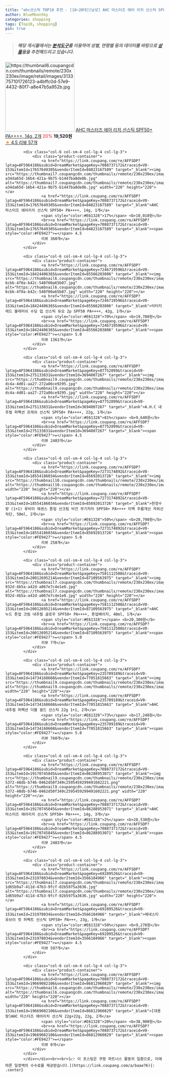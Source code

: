 ```yaml
---
title: "ahc선스틱 TOP10 추천 - [10~20대][남성] AHC 마스터즈 에어 리치 선스틱 SPF50+ PA++++, 14g, 2개"
author: BlueMoonSky
categories: shopping
tags: [Top10, shopping]
pin: true
---
```


> ##### 해당 게시물에서는 [**분석도구**](https://itemscout.io/)를 이용하여 **성별**, **연령별** 등의 데이터를 바탕으로 [**상품**](https://link.coupang.com/a/baae76)들을 추천해드리고 있습니다.
<div class="container"><div class="row">
            <div class="col-6 col-sm-4 col-lg-4 col-lg-3">
                <div class="product-container">
                    <a href="https://link.coupang.com/re/AFFSDP?lptag=AF5964186&subid=DreamMarket&pageKey=7088737172&traceid=V0-153&itemId=18179066553&vendorItemId=85328147353" target="_blank"><img src="https://thumbnail6.coupangcdn.com/thumbnails/remote/230x230ex/image/retail/images/3133757101726123-a4bffc0d-57e9-4432-80f7-a8e47b5a952b.jpg" alt="https://thumbnail6.coupangcdn.com/thumbnails/remote/230x230ex/image/retail/images/3133757101726123-a4bffc0d-57e9-4432-80f7-a8e47b5a952b.jpg" width="220" height="220"></a>
                    <a href="https://link.coupang.com/re/AFFSDP?lptag=AF5964186&subid=DreamMarket&pageKey=7088737172&traceid=V0-153&itemId=18179066553&vendorItemId=85328147353" target="_blank">AHC 마스터즈 에어 리치 선스틱 SPF50+ PA++++, 14g, 2개</a>
                    <span style="color:#E61328">20%</span> <b>19,520원</b>
                    <br><a href="https://link.coupang.com/re/AFFSDP?lptag=AF5964186&subid=DreamMarket&pageKey=7088737172&traceid=V0-153&itemId=18179066553&vendorItemId=85328147353" target="_blank"><span style="color:#FE9427">★</span> 4.5
                    리뷰 57개</a>
                </div>
            </div>
            
            <div class="col-6 col-sm-4 col-lg-4 col-lg-3">
                <div class="product-container">
                    <a href="https://link.coupang.com/re/AFFSDP?lptag=AF5964186&subid=DreamMarket&pageKey=7088737172&traceid=V0-153&itemId=17657649305&vendorItemId=84823167589" target="_blank"><img src="https://thumbnail7.coupangcdn.com/thumbnails/remote/230x230ex/image/retail/images/1869504475819381-a34da65d-16b4-421a-9b75-b1447ba8de8b.jpg" alt="https://thumbnail7.coupangcdn.com/thumbnails/remote/230x230ex/image/retail/images/1869504475819381-a34da65d-16b4-421a-9b75-b1447ba8de8b.jpg" width="220" height="220"></a>
                    <a href="https://link.coupang.com/re/AFFSDP?lptag=AF5964186&subid=DreamMarket&pageKey=7088737172&traceid=V0-153&itemId=17657649305&vendorItemId=84823167589" target="_blank">AHC 마스터즈 에어리치 선스틱 SPF50+ PA++++, 14g, 1개</a>
                    <span style="color:#E61328">17%</span> <b>10,010원</b>
                    <br><a href="https://link.coupang.com/re/AFFSDP?lptag=AF5964186&subid=DreamMarket&pageKey=7088737172&traceid=V0-153&itemId=17657649305&vendorItemId=84823167589" target="_blank"><span style="color:#FE9427">★</span> 4.5
                    리뷰 360개</a>
                </div>
            </div>
            
            <div class="col-6 col-sm-4 col-lg-4 col-lg-3">
                <div class="product-container">
                    <a href="https://link.coupang.com/re/AFFSDP?lptag=AF5964186&subid=DreamMarket&pageKey=7246719596&traceid=V0-153&itemId=18424406365&vendorItemId=85566203806" target="_blank"><img src="https://thumbnail6.coupangcdn.com/thumbnails/remote/230x230ex/image/retail/images/2023/04/05/18/6/b2ca8865-6cbb-4f0a-b42c-548f00a65b07.jpg" alt="https://thumbnail6.coupangcdn.com/thumbnails/remote/230x230ex/image/retail/images/2023/04/05/18/6/b2ca8865-6cbb-4f0a-b42c-548f00a65b07.jpg" width="220" height="220"></a>
                    <a href="https://link.coupang.com/re/AFFSDP?lptag=AF5964186&subid=DreamMarket&pageKey=7246719596&traceid=V0-153&itemId=18424406365&vendorItemId=85566203806" target="_blank">닥터지 레드 블레미쉬 수딩 업 선스틱 듀오 2p SPF50 PA++++, 42g, 1개</a>
                    <span style="color:#E61328">70%</span> <b>19,780원</b>
                    <br><a href="https://link.coupang.com/re/AFFSDP?lptag=AF5964186&subid=DreamMarket&pageKey=7246719596&traceid=V0-153&itemId=18424406365&vendorItemId=85566203806" target="_blank"><span style="color:#FE9427">★</span> 5.0
                    리뷰 1361개</a>
                </div>
            </div>
            
            <div class="col-6 col-sm-4 col-lg-4 col-lg-3">
                <div class="product-container">
                    <a href="https://link.coupang.com/re/AFFSDP?lptag=AF5964186&subid=DreamMarket&pageKey=87752899&traceid=V0-153&itemId=275133831&vendorItemId=3694007267" target="_blank"><img src="https://thumbnail9.coupangcdn.com/thumbnails/remote/230x230ex/image/product/image/vendoritem/2018/05/23/3666425821/d5bb9f7a-dc4a-4d01-aa27-272a86ce9295.jpg" alt="https://thumbnail9.coupangcdn.com/thumbnails/remote/230x230ex/image/product/image/vendoritem/2018/05/23/3666425821/d5bb9f7a-dc4a-4d01-aa27-272a86ce9295.jpg" width="220" height="220"></a>
                    <a href="https://link.coupang.com/re/AFFSDP?lptag=AF5964186&subid=DreamMarket&pageKey=87752899&traceid=V0-153&itemId=275133831&vendorItemId=3694007267" target="_blank">A.H.C 내추럴 퍼펙션 프레쉬 선스틱 SPF50+ PA++++, 22g, 1개</a>
                    <span style="color:#E61328">81%</span> <b>9,640원</b>
                    <br><a href="https://link.coupang.com/re/AFFSDP?lptag=AF5964186&subid=DreamMarket&pageKey=87752899&traceid=V0-153&itemId=275133831&vendorItemId=3694007267" target="_blank"><span style="color:#FE9427">★</span> 4.5
                    리뷰 2403개</a>
                </div>
            </div>
            
            <div class="col-6 col-sm-4 col-lg-4 col-lg-3">
                <div class="product-container">
                    <a href="https://link.coupang.com/re/AFFSDP?lptag=AF5964186&subid=DreamMarket&pageKey=7273174892&traceid=V0-153&itemId=18554186034&vendorItemId=85692013726" target="_blank"><img src="https://thumbnail10.coupangcdn.com/thumbnails/remote/230x230ex/image/vendor_inventory/5c1d/fbde5086c0151db6b5f9d7c29e016b7e7f908e4c37d820d839415da87359.jpg" alt="https://thumbnail10.coupangcdn.com/thumbnails/remote/230x230ex/image/vendor_inventory/5c1d/fbde5086c0151db6b5f9d7c29e016b7e7f908e4c37d820d839415da87359.jpg" width="220" height="220"></a>
                    <a href="https://link.coupang.com/re/AFFSDP?lptag=AF5964186&subid=DreamMarket&pageKey=7273174892&traceid=V0-153&itemId=18554186034&vendorItemId=85692013726" target="_blank">한정수량 (1+1) 루비이 에센스 톤업 선크림 비건 무기자차 SPF50+ PA++++ 미백 주름개선 자외선차단, 50ml, 2개</a>
                    <span style="color:#E61328">50%</span> <b>20,790원</b>
                    <br><a href="https://link.coupang.com/re/AFFSDP?lptag=AF5964186&subid=DreamMarket&pageKey=7273174892&traceid=V0-153&itemId=18554186034&vendorItemId=85692013726" target="_blank"><span style="color:#FE9427">★</span> 5.0
                    리뷰 258개</a>
                </div>
            </div>
            
            <div class="col-6 col-sm-4 col-lg-4 col-lg-3">
                <div class="product-container">
                    <a href="https://link.coupang.com/re/AFFSDP?lptag=AF5964186&subid=DreamMarket&pageKey=7581112508&traceid=V0-153&itemId=20012695214&vendorItemId=87109563975" target="_blank"><img src="https://thumbnail7.coupangcdn.com/thumbnails/remote/230x230ex/image/retail/images/2023/09/07/11/0/a25b3c9f-932d-4b5a-a42d-a067e7c4e1e0.jpg" alt="https://thumbnail7.coupangcdn.com/thumbnails/remote/230x230ex/image/retail/images/2023/09/07/11/0/a25b3c9f-932d-4b5a-a42d-a067e7c4e1e0.jpg" width="220" height="220"></a>
                    <a href="https://link.coupang.com/re/AFFSDP?lptag=AF5964186&subid=DreamMarket&pageKey=7581112508&traceid=V0-153&itemId=20012695214&vendorItemId=87109563975" target="_blank">AHC 누드 톤업 크림 내추럴 글로우 SPF50+ PA++++, 톤업베이지, 40ml, 1개</a>
                    <span style="color:#E61328"></span> <b>20,300원</b>
                    <br><a href="https://link.coupang.com/re/AFFSDP?lptag=AF5964186&subid=DreamMarket&pageKey=7581112508&traceid=V0-153&itemId=20012695214&vendorItemId=87109563975" target="_blank"><span style="color:#FE9427">★</span> 5.0
                    리뷰 7개</a>
                </div>
            </div>
            
            <div class="col-6 col-sm-4 col-lg-4 col-lg-3">
                <div class="product-container">
                    <a href="https://link.coupang.com/re/AFFSDP?lptag=AF5964186&subid=DreamMarket&pageKey=235709189&traceid=V0-153&itemId=14734168668&vendorItemId=77051815663" target="_blank"><img src="https://thumbnail9.coupangcdn.com/thumbnails/remote/230x230ex/image/vendor_inventory/6261/c031112662f98b2e44bec0f87d3ba99d5f68f4e86095a2049e95a2524639.jpg" alt="https://thumbnail9.coupangcdn.com/thumbnails/remote/230x230ex/image/vendor_inventory/6261/c031112662f98b2e44bec0f87d3ba99d5f68f4e86095a2049e95a2524639.jpg" width="220" height="220"></a>
                    <a href="https://link.coupang.com/re/AFFSDP?lptag=AF5964186&subid=DreamMarket&pageKey=235709189&traceid=V0-153&itemId=14734168668&vendorItemId=77051815663" target="_blank">AHC 내추럴 퍼펙션 더블 쉴드 선스틱 22g 1+1, 2개</a>
                    <span style="color:#E61328">73%</span> <b>17,240원</b>
                    <br><a href="https://link.coupang.com/re/AFFSDP?lptag=AF5964186&subid=DreamMarket&pageKey=235709189&traceid=V0-153&itemId=14734168668&vendorItemId=77051815663" target="_blank"><span style="color:#FE9427">★</span> 5.0
                    리뷰 760개</a>
                </div>
            </div>
            
            <div class="col-6 col-sm-4 col-lg-4 col-lg-3">
                <div class="product-container">
                    <a href="https://link.coupang.com/re/AFFSDP?lptag=AF5964186&subid=DreamMarket&pageKey=7088737172&traceid=V0-153&itemId=19170745845&vendorItemId=86288953071" target="_blank"><img src="https://thumbnail9.coupangcdn.com/thumbnails/remote/230x230ex/image/retail/images/e345a0aa-5372-48db-b746-0462d50f349c2595459299491602221.png" alt="https://thumbnail9.coupangcdn.com/thumbnails/remote/230x230ex/image/retail/images/e345a0aa-5372-48db-b746-0462d50f349c2595459299491602221.png" width="220" height="220"></a>
                    <a href="https://link.coupang.com/re/AFFSDP?lptag=AF5964186&subid=DreamMarket&pageKey=7088737172&traceid=V0-153&itemId=19170745845&vendorItemId=86288953071" target="_blank">AHC 마스터즈 에어리치 선스틱 SPF50+ PA++++, 14g, 3개</a>
                    <span style="color:#E61328">2%</span> <b>28,530원</b>
                    <br><a href="https://link.coupang.com/re/AFFSDP?lptag=AF5964186&subid=DreamMarket&pageKey=7088737172&traceid=V0-153&itemId=19170745845&vendorItemId=86288953071" target="_blank"><span style="color:#FE9427">★</span> 4.5
                    리뷰 2403개</a>
                </div>
            </div>
            
            <div class="col-6 col-sm-4 col-lg-4 col-lg-3">
                <div class="product-container">
                    <a href="https://link.coupang.com/re/AFFSDP?lptag=AF5964186&subid=DreamMarket&pageKey=69289526&traceid=V0-153&itemId=231978034&vendorItemId=3566184966" target="_blank"><img src="https://thumbnail7.coupangcdn.com/thumbnails/remote/230x230ex/image/retail/images/3223095728725349-1d65b9a7-411d-47b3-9fcf-02b5975a3636.jpg" alt="https://thumbnail7.coupangcdn.com/thumbnails/remote/230x230ex/image/retail/images/3223095728725349-1d65b9a7-411d-47b3-9fcf-02b5975a3636.jpg" width="220" height="220"></a>
                    <a href="https://link.coupang.com/re/AFFSDP?lptag=AF5964186&subid=DreamMarket&pageKey=69289526&traceid=V0-153&itemId=231978034&vendorItemId=3566184966" target="_blank">에네스티 유브이 컷 퍼펙트 선스틱 SPF50+ PA+++, 23g, 1개</a>
                    <span style="color:#E61328">50%</span> <b>9,270원</b>
                    <br><a href="https://link.coupang.com/re/AFFSDP?lptag=AF5964186&subid=DreamMarket&pageKey=69289526&traceid=V0-153&itemId=231978034&vendorItemId=3566184966" target="_blank"><span style="color:#FE9427">★</span> 4.5
                    리뷰 597개</a>
                </div>
            </div>
            
            <div class="col-6 col-sm-4 col-lg-4 col-lg-3">
                <div class="product-container">
                    <a href="https://link.coupang.com/re/AFFSDP?lptag=AF5964186&subid=DreamMarket&pageKey=7088737172&traceid=V0-153&itemId=19669082106&vendorItemId=86812960829" target="_blank"><img src="https://thumbnail6.coupangcdn.com/thumbnails/remote/230x230ex/image/vendor_inventory/8d92/f7b1789ad6ee6dd6f251d110953714450df6ddead8c39c2636b83da1f55d.png" alt="https://thumbnail6.coupangcdn.com/thumbnails/remote/230x230ex/image/vendor_inventory/8d92/f7b1789ad6ee6dd6f251d110953714450df6ddead8c39c2636b83da1f55d.png" width="220" height="220"></a>
                    <a href="https://link.coupang.com/re/AFFSDP?lptag=AF5964186&subid=DreamMarket&pageKey=7088737172&traceid=V0-153&itemId=19669082106&vendorItemId=86812960829" target="_blank">[대용량]AHC 마스터즈 에어리치 선스틱 22g+22g, 22g, 2개</a>
                    <span style="color:#E61328">20%</span> <b>38,900원</b>
                    <br><a href="https://link.coupang.com/re/AFFSDP?lptag=AF5964186&subid=DreamMarket&pageKey=7088737172&traceid=V0-153&itemId=19669082106&vendorItemId=86812960829" target="_blank"><span style="color:#FE9427">★</span> 
                    리뷰 0개</a>
                </div>
            </div>
            </div></div><br><br>[👉 이 포스팅은 쿠팡 파트너스 활동의 일환으로, 이에 따른 일정액의 수수료를 제공받습니다.](https://link.coupang.com/a/baae76){: .center}